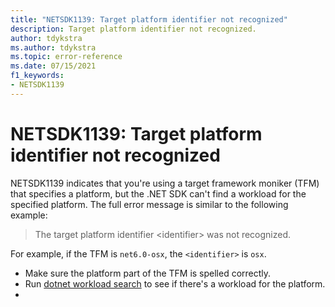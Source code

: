 ```yaml
---
title: "NETSDK1139: Target platform identifier not recognized"
description: Target platform identifier not recognized.
author: tdykstra
ms.author: tdykstra
ms.topic: error-reference
ms.date: 07/15/2021
f1_keywords:
- NETSDK1139
---
```

# NETSDK1139: Target platform identifier not recognized

NETSDK1139 indicates that you're using a target framework moniker (TFM) that specifies a platform, but the .NET SDK can't find a workload for the specified platform. The full error message is similar to the following example:

> The target platform identifier \<identifier> was not recognized.

For example, if the TFM is `net6.0-osx`, the `<identifier>` is `osx`.

* Make sure the platform part of the TFM is spelled correctly.
* Run [dotnet workload search](../dotnet-workload-search.md) to see if there's a workload for the platform.
*  
